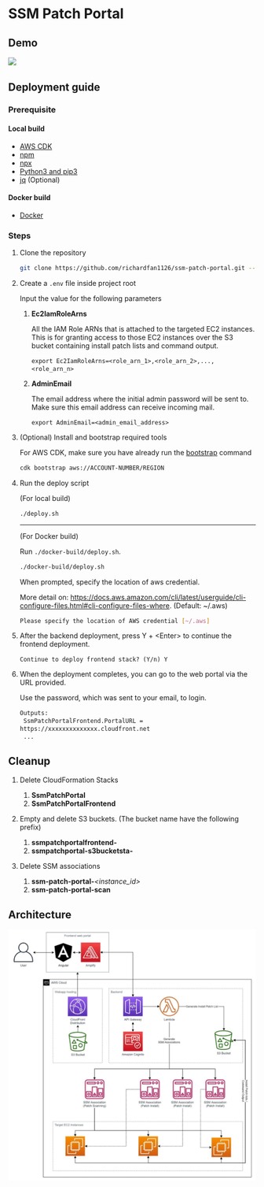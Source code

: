 # SSM Patch Portal



## Demo

![](https://github.com/richardfan1126/ssm-patch-portal/raw/master/docs/demo.gif)

## Deployment guide

### Prerequisite

#### Local build
* [AWS CDK](https://docs.aws.amazon.com/cdk/v2/guide/getting_started.html#getting_started_install)
* [npm](https://nodejs.org/en/download/)
* [npx](https://www.npmjs.com/package/npx)
* [Python3 and pip3](https://www.python.org/downloads/)
* [jq](https://stedolan.github.io/jq/download/) (Optional)

#### Docker build
* [Docker](https://docs.docker.com/get-docker/)

### Steps

1. Clone the repository

   ```bash
   git clone https://github.com/richardfan1126/ssm-patch-portal.git --recurse-submodules
   ```

1. Create a `.env` file inside project root

   Input the value for the following parameters
   
   1. **Ec2IamRoleArns**
   
      All the IAM Role ARNs that is attached to the targeted EC2 instances. This is for granting access to those EC2 instances over the S3 bucket containing install patch lists and command output.

      ```
      export Ec2IamRoleArns=<role_arn_1>,<role_arn_2>,...,<role_arn_n>
      ```
   
   1. **AdminEmail**
      
      The email address where the initial admin password will be sent to. Make sure this email address can receive incoming mail.

      ```
      export AdminEmail=<admin_email_address>
      ```

1. (Optional) Install and bootstrap required tools

   For AWS CDK, make sure you have already run the [bootstrap](https://docs.aws.amazon.com/cdk/v2/guide/getting_started.html#getting_started_bootstrap) command

   ```bash
   cdk bootstrap aws://ACCOUNT-NUMBER/REGION
   ```

1. Run the deploy script

   (For local build)
   ```bash
   ./deploy.sh
   ```

   ---

   (For Docker build)

   Run `./docker-build/deploy.sh`.
   
   ```bash
   ./docker-build/deploy.sh
   ```
   
   When prompted, specify the location of aws credential.
   
   More detail on: https://docs.aws.amazon.com/cli/latest/userguide/cli-configure-files.html#cli-configure-files-where. (Default: ~/.aws)
   
   ```bash
   Please specify the location of AWS credential [~/.aws] 
   ```

1. After the backend deployment, press Y + \<Enter\> to continue the frontend deployment.

   ```
   Continue to deploy frontend stack? (Y/n) Y
   ```

1. When the deployment completes, you can go to the web portal via the URL provided.

   Use the password, which was sent to your email, to login.

   ```
   Outputs:
    SsmPatchPortalFrontend.PortalURL = https://xxxxxxxxxxxxxx.cloudfront.net
    ...
   ```

## Cleanup

1. Delete CloudFormation Stacks

   1. **SsmPatchPortal**
   1. **SsmPatchPortalFrontend**

1. Empty and delete S3 buckets. (The bucket name have the following prefix)

   1. **ssmpatchportalfrontend-**
   1. **ssmpatchportal-s3bucketsta-**

1. Delete SSM associations

   1. **ssm-patch-portal-***<instance_id>*
   1. **ssm-patch-portal-scan**

## Architecture

![](https://raw.githubusercontent.com/richardfan1126/ssm-patch-portal/master/docs/architecture.jpg)